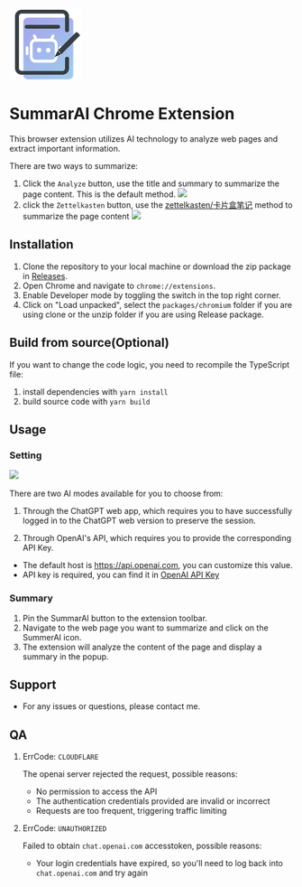 ![Project Logo](src/assets/img/logo.png)

# SummarAI Chrome Extension

This browser extension utilizes AI technology to analyze web pages and extract important information.

There are two ways to summarize:

1. Click the `Analyze` button, use the title and summary to summarize the page content. This is the default method.
   ![](https://cdn.zhangferry.com/Images/202306052334674.png)
2. click the `Zettelkasten` button, use the [zettelkasten/卡片盒笔记](https://zettelkasten.de/introduction/zh/) method to summarize the page content
   ![](https://cdn.zhangferry.com/Images/202306070718893.png)

## Installation

1. Clone the repository to your local machine or download the zip package in [Releases](https://github.com/zhangferry/SummarAI/releases).
2. Open Chrome and navigate to `chrome://extensions`.
3. Enable Developer mode by toggling the switch in the top right corner.
4. Click on "Load unpacked", select the `packages/chromium` folder if you are using clone or the unzip folder if you are using Release package.

## Build from source(Optional)

If you want to change the code logic, you need to recompile the TypeScript file:

1. install dependencies with `yarn install`
2. build source code with `yarn build`

## Usage

### Setting

![](https://cdn.zhangferry.com/Images/202305312325405.png)

There are two AI modes available for you to choose from:

1. Through the ChatGPT web app, which requires you to have successfully logged in to the ChatGPT web version to preserve the session.

2. Through OpenAI's API, which requires you to provide the corresponding API Key.

- The default host is https://api.openai.com, you can customize this value.
- API key is required, you can find it in [OpenAI API Key](https://platform.openai.com/account/api-keys)

### Summary

1. Pin the SummarAI button to the extension toolbar.
2. Navigate to the web page you want to summarize and click on the SummerAI icon.
3. The extension will analyze the content of the page and display a summary in the popup.

## Support

- For any issues or questions, please contact me.

## QA

1. ErrCode: `CLOUDFLARE`

   The openai server rejected the request, possible reasons:

   - No permission to access the API
   - The authentication credentials provided are invalid or incorrect
   - Requests are too frequent, triggering traffic limiting

2. ErrCode: `UNAUTHORIZED`

   Failed to obtain `chat.openai.com` accesstoken, possible reasons:

   - Your login credentials have expired, so you'll need to log back into `chat.openai.com` and try again

